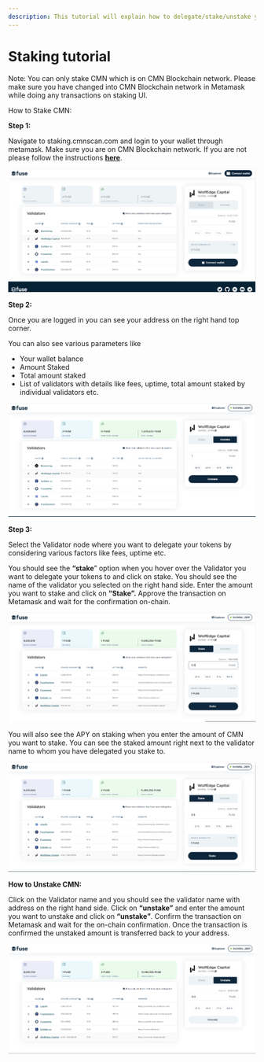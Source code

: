 ```yaml
---
description: This tutorial will explain how to delegate/stake/unstake your CMN.
---
```


# Staking tutorial

Note: You can only stake CMN which is on CMN Blockchain network. Please make sure you have changed into CMN Blockchain network in Metamask while doing any transactions on staking UI. 

How to Stake CMN:

**Step 1:**

Navigate to staking.cmnscan.com and login to your wallet through metamask. Make sure you are on CMN Blockchain network. If you are not please follow the instructions [**here**](https://doc.cmnscan.com/the-CMN-studio/getting-started/how-to-add-CMN-to-your-metamask).

![](.gitbook/assets/0%20%284%29.png)

**Step 2:**

Once you are logged in you can see your address on the right hand top corner.

You can also see various parameters like

* Your wallet balance
* Amount Staked
* Total amount staked
* List of validators with details like fees, uptime, total amount staked by individual validators etc.

![](.gitbook/assets/1%20%287%29.png)

**Step 3:**

Select the Validator node where you want to delegate your tokens by considering various factors like fees, uptime etc.

You should see the **“stake**” option when you hover over the Validator you want to delegate your tokens to and click on stake. You should see the name of the validator you selected on the right hand side. Enter the amount you want to stake and click on **“Stake”.** Approve the transaction on Metamask and wait for the confirmation on-chain.

![](.gitbook/assets/2%20%287%29.png)

You will also see the APY on staking when you enter the amount of CMN you want to stake. You can see the staked amount right next to the validator name to whom you have delegated you stake to. 

![](.gitbook/assets/3%20%286%29.png)

**How to Unstake CMN:**

Click on the Validator name and you should see the validator name with address on the right hand side. Click on **“unstake”** and enter the amount you want to unstake and click on **“unstake”**. Confirm the transaction on Metamask and wait for the on-chain confirmation. Once the transaction is confirmed the unstaked amount is transferred back to your address.

![](.gitbook/assets/4%20%287%29.png)

